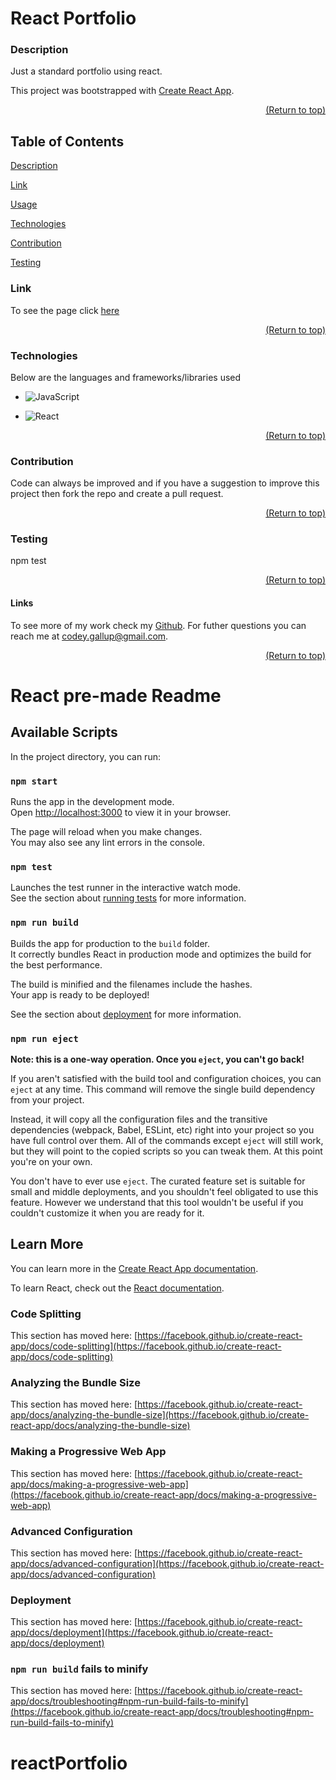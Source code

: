 <a name="readme-top"></a>

# React Portfolio

### Description

Just a standard portfolio using react.

This project was bootstrapped with [Create React App](https://github.com/facebook/create-react-app).

  <p align="right"><a href="#readme-top">(Return to top)</a></p>

## Table of Contents

[Description](#description)

[Link](#link)

[Usage](#usage)

[Technologies](#technologies)

[Contribution](#contribution)

[Testing](#test)

### Link

To see the page click [here](https://codeyg12.github.io/reactPortfolio/)

  <p align="right"><a href="#readme-top">(Return to top)</a></p>
  
  ### Technologies

Below are the languages and frameworks/libraries used

- ![JavaScript](https://img.shields.io/badge/javascript-%23323330.svg?style=for-the-badge&logo=javascript&logoColor=%23F7DF1E)

- ![React](https://img.shields.io/badge/react-%2320232a.svg?style=for-the-badge&logo=react&logoColor=%2361DAFB)

  <p align="right"><a href="#readme-top">(Return to top)</a></p>

### Contribution

Code can always be improved and if you have a suggestion to improve this project then fork the repo and create a pull request.

  <p align="right"><a href="#readme-top">(Return to top)</a></p>

### Testing

npm test

  <p align="right"><a href="#readme-top">(Return to top)</a></p>

#### Links

To see more of my work check my [Github](https://github.com/Codeyg12). For futher questions you can reach me at codey.gallup@gmail.com.

  <p align="right"><a href="#readme-top">(Return to top)</a></p>

# React pre-made Readme

## Available Scripts

In the project directory, you can run:

### `npm start`

Runs the app in the development mode.\
Open [http://localhost:3000](http://localhost:3000) to view it in your browser.

The page will reload when you make changes.\
You may also see any lint errors in the console.

### `npm test`

Launches the test runner in the interactive watch mode.\
See the section about [running tests](https://facebook.github.io/create-react-app/docs/running-tests) for more information.

### `npm run build`

Builds the app for production to the `build` folder.\
It correctly bundles React in production mode and optimizes the build for the best performance.

The build is minified and the filenames include the hashes.\
Your app is ready to be deployed!

See the section about [deployment](https://facebook.github.io/create-react-app/docs/deployment) for more information.

### `npm run eject`

**Note: this is a one-way operation. Once you `eject`, you can't go back!**

If you aren't satisfied with the build tool and configuration choices, you can `eject` at any time. This command will remove the single build dependency from your project.

Instead, it will copy all the configuration files and the transitive dependencies (webpack, Babel, ESLint, etc) right into your project so you have full control over them. All of the commands except `eject` will still work, but they will point to the copied scripts so you can tweak them. At this point you're on your own.

You don't have to ever use `eject`. The curated feature set is suitable for small and middle deployments, and you shouldn't feel obligated to use this feature. However we understand that this tool wouldn't be useful if you couldn't customize it when you are ready for it.

## Learn More

You can learn more in the [Create React App documentation](https://facebook.github.io/create-react-app/docs/getting-started).

To learn React, check out the [React documentation](https://reactjs.org/).

### Code Splitting

This section has moved here: [https://facebook.github.io/create-react-app/docs/code-splitting](https://facebook.github.io/create-react-app/docs/code-splitting)

### Analyzing the Bundle Size

This section has moved here: [https://facebook.github.io/create-react-app/docs/analyzing-the-bundle-size](https://facebook.github.io/create-react-app/docs/analyzing-the-bundle-size)

### Making a Progressive Web App

This section has moved here: [https://facebook.github.io/create-react-app/docs/making-a-progressive-web-app](https://facebook.github.io/create-react-app/docs/making-a-progressive-web-app)

### Advanced Configuration

This section has moved here: [https://facebook.github.io/create-react-app/docs/advanced-configuration](https://facebook.github.io/create-react-app/docs/advanced-configuration)

### Deployment

This section has moved here: [https://facebook.github.io/create-react-app/docs/deployment](https://facebook.github.io/create-react-app/docs/deployment)

### `npm run build` fails to minify

This section has moved here: [https://facebook.github.io/create-react-app/docs/troubleshooting#npm-run-build-fails-to-minify](https://facebook.github.io/create-react-app/docs/troubleshooting#npm-run-build-fails-to-minify)

# reactPortfolio
